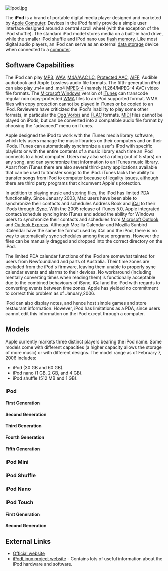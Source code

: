 ![](Ipod.jpg "Ipod.jpg")

The **iPod** is a brand of portable digital media player designed and
marketed by [Apple Computer](Apple_Computer "wikilink"). Devices in the
iPod family provide a simple user interface designed around a central
scroll wheel (with the exception of the iPod shuffle). The standard iPod
model stores media on a built-in hard drive, while the smaller iPod
shuffle and iPod nano use [flash memory](flash_memory "wikilink"). Like
most digital audio players, an iPod can serve as an external [data
storage](data_storage "wikilink") device when connected to a
[computer](computer "wikilink").

## Software Capabilities

The iPod can play [MP3](MP3 "wikilink"), [WAV](WAV "wikilink"), [M4A/AAC
LC](M4A/AAC_LC "wikilink"), [Protected AAC](Protected_AAC "wikilink"),
[AIFF](AIFF "wikilink"), Audible audiobook and Apple Lossless audio file
formats. The fifth-generation iPod can also play .m4v and .mp4
[MPEG-4](MPEG-4 "wikilink") (namely H.264/MPEG-4 AVC) video file
formats. The [Microsoft Windows](Microsoft_Windows "wikilink") version
of [iTunes](iTunes "wikilink") can transcode regular non copy-protected
[WMA](WMA "wikilink") files to an iPod supported format. WMA files with
copy protection cannot be played in iTunes or be copied to an iPod.
Reviewers have criticized the iPod's inability to play some other
formats, in particular the [Ogg Vorbis](Ogg_Vorbis "wikilink") and
[FLAC](FLAC "wikilink") formats. [MIDI](MIDI "wikilink") files cannot be
played on iPods, but can be converted into a compatible audio file
format by choosing the "advanced" menu on iTunes.

Apple designed the iPod to work with the iTunes media library software,
which lets users manage the music libraries on their computers and on
their iPods. iTunes can automatically synchronize a user's iPod with
specific playlists or with the entire contents of a music library each
time an iPod connects to a host computer. Users may also set a rating
(out of 5 stars) on any song, and can synchronize that information to an
iTunes music library. Apart from iTunes there are also several
third-party applications available that can be used to transfer songs to
the iPod. iTunes lacks the ability to transfer songs from iPod to
computer because of legality issues, although there are third party
programs that circumvent Apple's protection.

In addition to playing music and storing files, the iPod has limited
[PDA](PDA "wikilink") functionality. Since January 2003, Mac users have
been able to synchronize their contacts and schedules Address Book and
[iCal](iCal "wikilink") to their iPods through
[iSync](iSync "wikilink"). With the 2005 release of iTunes 5.0, Apple
integrated contact/schedule syncing into iTunes and added the ability
for Windows users to synchronize their contacts and schedules from
[Microsoft Outlook](Microsoft_Outlook "wikilink") and [Outlook
Express](Outlook_Express "wikilink"). Although Mozilla Calendar and
Mozilla Sunbird iCalendar have the same file format used by iCal and the
iPod, there is no way to automatically sync schedules among these
programs. However the files can be manually dragged and dropped into the
correct directory on the iPod.

The limited PDA calendar functions of the iPod are somewhat tainted for
users from Newfoundland and parts of Australia. Their time zones are
excluded from the iPod's firmware, leaving them unable to properly sync
calendar events and alarms to their devices. No workaround (including
mentally converting times when reading them) is functionally acceptable
due to the combined behaviours of iSync, iCal and the iPod with regards
to converting events between time zones. Apple has yielded no commitment
to correct this problem as of January,2006.

iPod can also display notes, and hence host simple games and store
restaurant information. However, iPod has limitations as a PDA, since
users cannot edit this information on the iPod except through a
computer.

## Models

Apple currently markets three distinct players bearing the iPod name.
Some models come with different capacities (a higher capacity allows the
storage of more music) or with different designs. The model range as of
February 7, 2006 includes:

- iPod (30 GB and 60 GB).
- iPod nano (1 GB, 2 GB, and 4 GB).
- iPod shuffle (512 MB and 1 GB).

### iPod

#### First Generation

#### Second Generation

#### Third Generation

#### Fourth Generation

#### Fifth Generation

### iPod Mini

### iPod Shuffle

### iPod Nano

### iPod Touch

#### First Generation

#### Second Generation

## External Links

- [Official website](http://www.apple.com/ipod/)
- [iPodLinux project website](http://ipodlinux.org) - Contains lots of
  useful information about the iPod hardware and software.